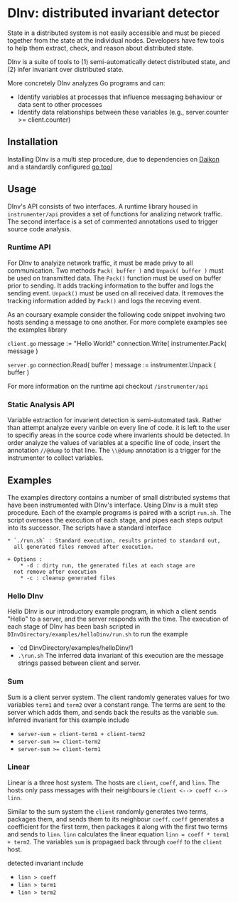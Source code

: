# DInv: distributed invariant detector

State in a distributed system is not easily accessible and must be pieced together from the state at the individual nodes. Developers have few tools to help them extract, check, and reason about distributed state.

DInv is a suite of tools to (1) semi-automatically detect distributed state, and (2) infer invariant over distributed state.

More concretely DInv analyzes Go programs and can:

  * Identify variables at processes that influence messaging behaviour or data sent to other processes
  * Identify data relationships between these variables (e.g., server.counter >= client.counter)


## Installation

Installing DInv is a multi step procedure, due to dependencies on [
Daikon ](http://plse.cs.washington.edu/daikon/) and a standardly
configured [ go tool ](http://golang.org/doc/code.html#Organization) 


## Usage

DInv's API consists of two interfaces. A runtime library housed in
`instrumenter/api` provides a set of functions for analizing network
traffic. The second interface is a set of commented annotations used
to trigger source code analysis.

### Runtime API

For DInv to analyize network traffic, it must be made privy
to all communication. Two methods `Pack( buffer )` and `Unpack( buffer )` must be used
on transmitted data. The `Pack()` function must be used on buffer
prior to sending. It adds tracking information to the buffer and logs
the sending event. `Unpack()` must be used on all received data. It
removes the tracking information added by `Pack()` and logs the
receving event.

As an coursary example consider the following code snippet involving two hosts
sending a message to one another. For more complete examples see the
examples library

`client.go`
    message := "Hello World!"
    connection.Write( instrumenter.Pack( message )

`server.go`
    connection.Read( buffer )
    message := instrumenter.Unpack ( buffer )

For more information on the runtime api checkout `/instrumenter/api`

### Static Analysis API

Variable extraction for invarient detection
is semi-automated task. Rather than attempt analyze every varible on every line of code. it is left to
the user to specifiy areas in the source code where invarients should
be detected. In order analyze the values of variables at a specific
line of code, insert the annotation `//@dump` to that line. The
`\\@dump` annotation is a trigger for the instrumenter to collect
variables.

## Examples

The examples directory contains a number of small distributed systems
that have been instrumented with DInv's interface. Using DInv is a
mulit step procedure. Each of the example programs is paired with a
script `run.sh`. The script oversees the execution of each stage, and
pipes each steps output into its successor. The scripts have a
standard interface

    * `./run.sh` : Standard execution, results printed to standard out,
      all generated files removed after execution.
    
    + Options :
        * -d : dirty run, the generated files at each stage are
      not remove after execution
        * -c : cleanup generated files

### Hello DInv
Hello DInv is our introductory example program, in which a client
sends "Hello" to a server, and the server responds with the time. The execution of each
stage of DInv has been bash scripted in
`DInvDirectory/examples/helloDinv/run.sh` to run the example
 * `cd DinvDirectory/examples/helloDinv/1
 * `.\run.sh`
The inferred data invariant of this execution are the message strings
passed between client and server.

### Sum
Sum is a client server system. The client randomly generates values
for two variables `term1` and `term2` over a constant range. The terms are sent to the
server which adds them, and sends back the results as the variable
`sum`. Inferred invariant for this example include
   * `server-sum = client-term1 + client-term2`
   * `server-sum >= client-term2`
   * `server-sum >= client-term1`

### Linear
Linear is a three host system. The hosts are `client`, `coeff`, and
`linn`. The hosts only pass messages with their neighbours ie `client
<--> coeff <--> linn`.

Similar to the sum system the `client` randomly generates two terms,
packages them, and sends them to its neighbour `coeff`. `coeff`
generates a coefficient for the first term, then packages it along
with the first two terms and sends to `linn`. `linn` calculates the
linear equation `linn = coeff * term1 + term2`. The variables `sum` is
propagaed back through `coeff` to the `client` host.

detected invariant include
 * `linn > coeff`
 * `linn > term1`
 * `linn > term2`
 

